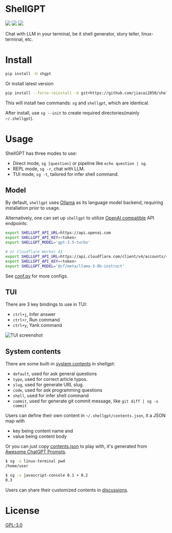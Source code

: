 # ShellGPT

[![](https://img.shields.io/pypi/v/shgpt)](https://pypi.org/project/shgpt/)
[![](https://github.com/jiacai2050/my-works/actions/workflows/shellgpt-ci.yml/badge.svg)](https://github.com/jiacai2050/my-works/actions/workflows/shellgpt-ci.yml)
[![](https://github.com/jiacai2050/my-works/actions/workflows/shellgpt-release.yml/badge.svg)](https://github.com/jiacai2050/my-works/actions/workflows/shellgpt-release.yml)

Chat with LLM in your terminal, be it shell generator, story teller, linux-terminal, etc.

# Install

```bash
pip install -U shgpt
```

Or install latest version

```bash
pip install --force-reinstall -U git+https://github.com/jiacai2050/shellgpt.git
```

This will install two commands: `sg` and `shellgpt`, which are identical.

After install, use `sg --init` to create required directories(mainly `~/.shellgpt`).

# Usage

ShellGPT has three modes to use:

- Direct mode, `sg [question]` or pipeline like `echo question | sg`.
- REPL mode, `sg -r`, chat with LLM.
- TUI mode, `sg -t`, tailored for infer shell command.

## Model

By default, `shellgpt` uses [Ollama](https://ollama.com/) as its language model backend, requiring installation prior to usage.

Alternatively, one can set up `shellgpt` to utilize [OpenAI compatible](https://developers.cloudflare.com/workers-ai/configuration/open-ai-compatibility/) API endpoints:

```bash
export SHELLGPT_API_URL=https://api.openai.com
export SHELLGPT_API_KEY=<token>
export SHELLGPT_MODEL='gpt-3.5-turbo'

# or Cloudflare Worker AI
export SHELLGPT_API_URL=https://api.cloudflare.com/client/v4/accounts/<account-id>/ai
export SHELLGPT_API_KEY=<token>
export SHELLGPT_MODEL='@cf/meta/llama-3-8b-instruct'
```

See [conf.py](https://github.com/jiacai2050/shellgpt/blob/main/shellgpt/utils/conf.py) for more configs.

## TUI

There are 3 key bindings to use in TUI:

- `ctrl+j`, Infer answer
- `ctrl+r`, Run command
- `ctrl+y`, Yank command

![TUI screenshot](https://github.com/jiacai2050/shellgpt/raw/main/assets/shellgpt-tui.jpg)

## System contents

There are some built-in [system contents](https://platform.openai.com/docs/guides/text-generation/chat-completions-api) in shellgpt:

- `default`, used for ask general questions
- `typo`, used for correct article typos.
- `slug`, used for generate URL slug.
- `code`, used for ask programming questions
- `shell`, used for infer shell command
- `commit`, used for generate git commit message, like `git diff | sg -s commit`

Users can define their own content in `~/.shellgpt/contents.json`, it a JSON map with

- key being content name and
- value being content body

Or you can just copy [contents.json](https://github.com/jiacai2050/shellgpt/blob/main/contents.json) to play with, it's generated from [Awesome ChatGPT Prompts](https://github.com/f/awesome-chatgpt-prompts/blob/main/prompts.csv).

```bash
$ sg -s linux-terminal pwd
/home/user

$ sg -s javascript-console 0.1 + 0.2
0.3

```

Users can share their customized contents in [discussions](https://github.com/jiacai2050/shellgpt/discussions).

# License

[GPL-3.0](https://opensource.org/license/GPL-3.0)
